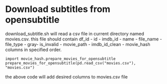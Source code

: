 # Download subtitles from opensubtitle
download_subtitle.sh will read a csv file in current directory named movies.csv. this file should contain 
df_id - id - imdb_id -  name - file_name -  file_type - gray-  is_invalid - movie_path - imdb_id_clean - movie_hash
columns in specified order. 

```
import movie_hash.prepare_movies_for_opensubtitle
prepare_movies_for_opensubtitle(pd.read_csv("movies.csv"), "movies.csv")
```

the above code will add desired columns to movies.csv file